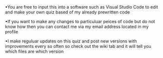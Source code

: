 •You are free to input this into a software such as Visual Studio Code to 
edit and make your own quiz based of my already prewritten code

•If you want to make any changes to particuluar peices of code but do not know 
how then you can contact me via my email address located in my profile

•I make reguluar updates on this quiz and post new versions with improvements
every so often so check out the wiki tab and it will tell you which files are which version
